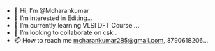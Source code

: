 - 👋 Hi, I’m @Mcharankumar
- 👀 I’m interested in Editing...
- 🌱 I’m currently learning VLSI DFT Course ...
- 💞️ I’m looking to collaborate on csk..
- 📫 How to reach me mcharankumar285@gmail.com, 8790618206...

<!---
Mcharankumar/Mcharankumar is a ✨ special ✨ repository because its `README.md` (this file) appears on your GitHub profile.
You can click the Preview link to take a look at your changes.
--->
